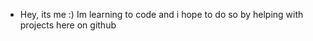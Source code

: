 - Hey, its me :) Im learning to code and i hope to do so by helping with projects here on github 

<!---
NordmannIX/NordmannIX is a ✨ special ✨ repository because its `README.md` (this file) appears on your GitHub profile.
You can click the Preview link to take a look at your changes.
--->
